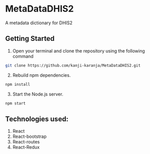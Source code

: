 # MetaDataDHIS2
A metadata dictionary for DHIS2

## Getting Started
1. Open your terminal and clone the repository using the following command
```bash
git clone https://github.com/kanji-karanja/MetaDataDHIS2.git
```
2. Rebuild npm dependencies.
```bash
npm install
```
3. Start the Node.js server.
```bash
npm start
```
## Technologies used:
1. React
2. React-bootstrap
3. React-routes
4. React-Redux